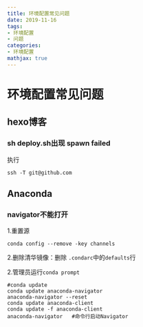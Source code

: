 ```yaml
---
title: 环境配置常见问题
date: 2019-11-16
tags: 
- 环境配置
- 问题
categories:
- 环境配置
mathjax: true
---
```


# 环境配置常见问题

## hexo博客

### sh deploy.sh出现 spawn failed

执行

```
ssh -T git@github.com
```

## Anaconda

### navigator不能打开

1.重置源

```
conda config --remove -key channels
```

2.删除清华镜像：删除 `.condarc`中的`defaults`行

2.管理员运行`conda prompt`

```shell
#conda update 
conda update anaconda-navigator
anaconda-navigator --reset
conda update anaconda-client
conda update -f anaconda-client
anaconda-navigator   #命令行启动Navigator
```

